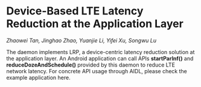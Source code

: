 # Device-Based LTE Latency Reduction at the Application Layer
*Zhaowei Tan, Jinghao Zhao, Yuanjie Li, Yifei Xu, Songwu Lu*


The daemon implements LRP, a device-centric latency reduction solution at the application layer. An Android application can call APIs **startParInf()** and **reduceDozeAndSchedule()** provided by this daemon to reduce LTE network latency.  For concrete API usage through AIDL, please check the example application here.
